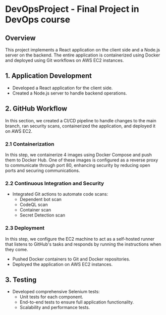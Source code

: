 # DevOpsProject - Final Project in DevOps course

## Overview
This project implements a React application on the client side and a Node.js server on the backend. The entire application is containerized using Docker and deployed using Git workflows on AWS EC2 instances.

## 1. Application Development
- Developed a React application for the client side.
- Created a Node.js server to handle backend operations.

## 2. GitHub Workflow
In this section, we created a CI/CD pipeline to handle changes to the main branch, ran security scans, containerized the application, and deployed it on AWS EC2.

### 2.1 Containerization
In this step, we containerize 4 images using Docker Compose and push them to Docker Hub. One of these images is configured as a reverse proxy to communicate through port 80, enhancing security by reducing open ports and securing communications.

### 2.2 Continuous Integration and Security
- Integrated Git actions to automate code scans:
  - Dependent bot scan
  - CodeQL scan
  - Container scan
  - Secret Detection scan

### 2.3 Deployment
In this step, we configure the EC2 machine to act as a self-hosted runner that listens to GitHub's tasks and responds by running the instructions when they come.

- Pushed Docker containers to Git and Docker repositories.
- Deployed the application on AWS EC2 instances.

## 3. Testing
- Developed comprehensive Selenium tests:
  - Unit tests for each component.
  - End-to-end tests to ensure full application functionality.
  - Scalability and performance tests.

